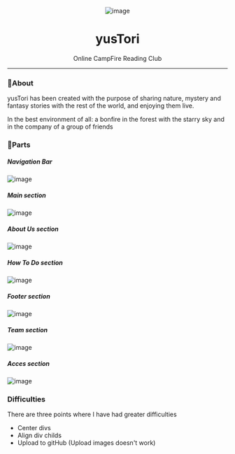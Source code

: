 <div align="center">

![image](https://user-images.githubusercontent.com/45402163/170821814-07954d69-fac6-494c-beba-afc5a74424ce.png)

</div>

<h1 align="center">yusTori</h1>

 <p align="center">
    Online CampFire Reading Club
 </p>

<hr />

### 🧐About

yusTori has been created with the purpose of sharing nature, mystery and fantasy stories with the rest of the world, and enjoying them live.

In the best environment of all: a bonfire in the forest with the starry sky and in the company of a group of friends

### 🚀Parts

##### Navigation Bar
![image](https://user-images.githubusercontent.com/45402163/170821673-65c9d475-6745-4395-bbc0-82e4cb0585bd.png)

##### Main section
![image](https://user-images.githubusercontent.com/45402163/170821842-24dead57-b4ad-466f-8b0f-344502aa23d4.png)

##### About Us section
![image](https://user-images.githubusercontent.com/45402163/170821707-0788098e-377a-485c-8a9c-34cc3985aaec.png)

##### How To Do section
![image](https://user-images.githubusercontent.com/45402163/170821718-6805868b-c629-4e0a-9dee-18e3f630d40b.png)

##### Footer section
![image](https://user-images.githubusercontent.com/45402163/170821728-6fd77998-1eca-4867-a5b1-1ea593dcd3e0.png)

##### Team section
![image](https://user-images.githubusercontent.com/45402163/170821866-6517b1d0-f545-46ae-8704-5f4235b9c8d7.png)

##### Acces section
![image](https://user-images.githubusercontent.com/45402163/170821752-93060c8f-901c-405c-9c82-ee0230d54f81.png)

### Difficulties

There are three points where I have had greater difficulties
-   Center divs
-   Align div childs
-   Upload to gitHub (Upload images doesn't work)

